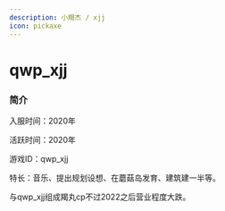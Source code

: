 ```yaml
---
description: 小羯杰 / xjj
icon: pickaxe
---
```


# qwp\_xjj

### 简介

入服时间：2020年

活跃时间：2020年

游戏ID：qwp\_xjj

特长：音乐、提出规划设想、在蘑菇岛发育、建筑建一半等。

与qwp\_xjj组成羯丸cp不过2022之后营业程度大跌。
